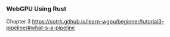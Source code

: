 ### WebGPU Using Rust

Chapter 3
https://sotrh.github.io/learn-wgpu/beginner/tutorial3-pipeline/#what-s-a-pipeline